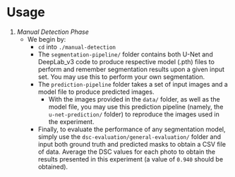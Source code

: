 # Usage

1.  *Manual Detection Phase*
	* We begin by: 
		* `cd` into `./manual-detection`
		* The `segmentation-pipeline/` folder contains both U-Net and DeepLab_v3 code to produce respective model (.pth) files to perform and remember segmentation results upon a given input set. You may use this to perform your own segmentation. 
		* The `prediction-pipeline` folder takes a set of input images and a model file to produce predicted images. 
			* With the images provided in the `data/` folder, as well as the model file, you may use this prediction pipeline (namely, the `u-net-prediction/` folder) to reproduce the images used in the experiment. 
		* Finally, to evaluate the performance of any segmentation model, simply use the `dsc-evaluation/general-evaluation/` folder and input both ground truth and predicted masks to obtain a CSV file of data. Average the DSC values for each photo to obtain the results presented in this experiment (a value of `0.940` should be obtained). 
